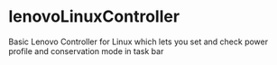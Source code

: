 # lenovoLinuxController
Basic Lenovo Controller for Linux which lets you set and check power profile and conservation mode in task bar
